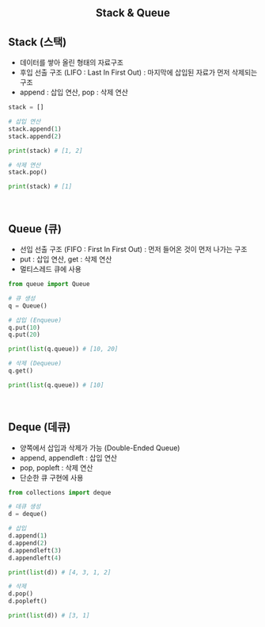 <h2 align = "center"> Stack & Queue </h2>

## Stack (스택)
* 데이터를 쌓아 올린 형태의 자료구조
* 후입 선출 구조 (LIFO : Last In First Out) : 마지막에 삽입된 자료가 먼저 삭제되는 구조
* append : 삽입 연산, pop : 삭제 연산

``` python
stack = []

# 삽입 연산
stack.append(1)
stack.append(2)

print(stack) # [1, 2]

# 삭제 연산
stack.pop()

print(stack) # [1]

```

<br>

## Queue (큐)
* 선입 선출 구조 (FIFO : First In First Out) : 먼저 들어온 것이 먼저 나가는 구조
* put : 삽입 연산, get : 삭제 연산
* 멀티스레드 큐에 사용

``` python
from queue import Queue

# 큐 생성
q = Queue()

# 삽입 (Enqueue)
q.put(10)
q.put(20)

print(list(q.queue)) # [10, 20]

# 삭제 (Dequeue)
q.get()

print(list(q.queue)) # [10]

```

<br>

## Deque (데큐)
* 양쪽에서 삽입과 삭제가 가능 (Double-Ended Queue)
* append, appendleft : 삽입 연산
* pop, popleft : 삭제 연산
* 단순한 큐 구현에 사용

``` python
from collections import deque

# 데큐 생성
d = deque()

# 삽입 
d.append(1)
d.append(2)
d.appendleft(3)
d.appendleft(4)

print(list(d)) # [4, 3, 1, 2]

# 삭제
d.pop()
d.popleft()

print(list(d)) # [3, 1]
```
